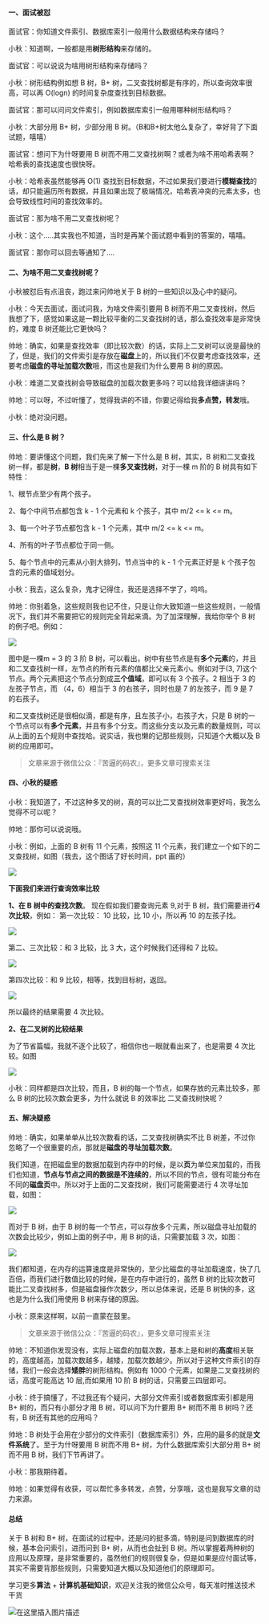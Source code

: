 #### 一、面试被怼

面试官：你知道文件索引、数据库索引一般用什么数据结构来存储吗？

小秋：知道啊，一般都是用**树形结构**来存储的。

面试官：可以说说为啥用树形结构来存储吗？

小秋：树形结构例如想 B 树，B+ 树，二叉查找树都是有序的，所以查询效率很高，可以再 O(logn) 的时间复杂度查找到目标数据。

面试官：那可以问问文件索引，例如数据库索引一般用哪种树形结构吗？

小秋：大部分用 B+ 树，少部分用 B 树。（B和B+树太他么复杂了，幸好背了下面试题，嘻嘻）

面试官：想问下为什呀要用 B 树而不用二叉查找树啊？或者为啥不用哈希表啊？哈希表的查找速度也很快呀。

小秋：哈希表虽然能够再 O(1) 查找到目标数据，不过如果我们要进行**模糊查找**的话，却只能遍历所有数据，并且如果出现了极端情况，哈希表冲突的元素太多，也会导致线性时间的查找效率的。

面试官：那为啥不用二叉查找树呢？

小秋：这个…..其实我也不知道，当时是再某个面试题中看到的答案的，嘻嘻。

面试官：那你可以回去等通知了….

#### 二、为啥不用二叉查找树呢？

小秋被怼后有点沮丧，跑过来问帅地关于 B 树的一些知识以及心中的疑问。

小秋：今天去面试，面试问我，为啥文件索引要用 B 树而不用二叉查找树，然后我想了下，感觉如果这是一颗比较平衡的二叉查找树的话，那么查找效率是非常快的，难度 B 树还能比它更快吗？

帅地：确实，如果是查找效率（即比较次数）的话，实际上二叉树可以说是最快的了，但是，我们的文件索引是存放在**磁盘**上的，所以我们不仅要考虑查找效率，还要考虑**磁盘的寻址加载次数**哦，而这也是我们为什么要用 B 树的原因。

小秋：难道二叉查找树会导致磁盘的加载次数更多吗？可以给我详细讲讲吗？

帅地：可以呀，不过听懂了，觉得我讲的不错，你要记得给我**多点赞，转发**哦。

小秋：绝对没问题。

#### 三、什么是 B 树？

帅地：要讲懂这个问题，我们先来了解一下什么是 B 树，其实，B 树和二叉查找树一样，都是**树**，**B 树**相当于是一棵**多叉查找树**，对于一棵 m 阶的 B 树具有如下特性：

1、根节点至少有两个孩子。

2、每个中间节点都包含 k - 1 个元素和 k 个孩子，其中 m/2 <= k <= m。

3、每一个叶子节点都包含 k - 1 个元素，其中 m/2 <= k <= m。

4、所有的叶子节点都位于同一侧。

5、每个节点中的元素从小到大排列，节点当中的 k - 1 个元素正好是 k 个孩子包含的元素的值域划分。

 小秋：我去，这么复杂，鬼才记得住，我还是选择不学了，呜呜。

帅地：你别着急，这些规则我也记不住，只是让你大致知道一些这些规则，一般情况下，我们并不需要把它的规则完全背起来滴。为了加深理解，我给你举个 B 树的例子吧。例如：

![](https://user-gold-cdn.xitu.io/2019/10/16/16dd4abadbacb9d4?w=902&h=534&f=png&s=107021)

图中是一棵m = 3 的 3 阶 B 树，可以看出，树中有些节点是有**多个元素**的，并且和二叉查找树一样，左节点的所有元素的值都比父亲元素小。例如对于(3, 7)这个节点。两个元素把这个节点分割成**三个值域**，即可以有 3 个孩子。2 相当于 3 的左孩子节点，而 （4，6）相当于 3 的右孩子，同时也是 7 的左孩子，而 9 是 7 的右孩子。

和二叉查找树还是很相似滴，都是有序，且左孩子小，右孩子大，只是 B 树的一个节点可以有**多个元素**，并且有多个分支。而这些分支以及元素的数量规则，可以从上面的五个规则中查找哈。说实话，我也懒的记那些规则，只知道个大概以及 B 树的应用即可。

> 文章来源于微信公众：『苦逼的码农』，更多文章可搜索关注

#### 四、小秋的疑惑

小秋：我知道了，不过这种多叉的树，真的可以比二叉查找树效率更好吗，我怎么觉得不可以呢？

帅地：那你可以说说哦。

小秋：例如，上面的 B 树有 11 个元素，按照这 11 个元素，我们建立一个如下的二叉查找树，如图（我去，这个图话了好长时间，ppt 画的）

![](https://user-gold-cdn.xitu.io/2019/10/16/16dd4bce373a8032?w=986&h=602&f=png&s=159334)


**下面我们来进行查询效率比较**


**1、在 B 树中的查找次数**。
现在假如我们要查询元素 9,对于 B 树，我们需要进行**4次比较**，例如：
第一次比较： 10 比较，比 10 小，所以再 10 的左孩子找。

![](https://user-gold-cdn.xitu.io/2019/10/16/16dd4c1c993947bb?w=898&h=464&f=png&s=97862)

第二、三次比较：和 3 比较，比 3 大，这个时候我们还得和 7 比较。

![](https://user-gold-cdn.xitu.io/2019/10/16/16dd4c42c80d36ba?w=846&h=566&f=png&s=109649)

第四次比较：和 9 比较，相等，找到目标树，返回。

![](https://user-gold-cdn.xitu.io/2019/10/16/16dd4c4cbe7ae6d1?w=820&h=536&f=png&s=108179)

所以最终的结果需要 4 次比较。

**2、在二叉树的比较结果**

为了节省篇幅，我就不逐个比较了，相信你也一眼就看出来了，也是需要 4 次比较。如图

![](https://user-gold-cdn.xitu.io/2019/10/16/16dd4c75aa82ecc6?w=994&h=524&f=png&s=157933)

小秋：同样都是四次比较，而且，B 树的每一个节点，如果存放的元素比较多，那么 B 树的比较次数会更多，为什么就说 B 的效率比 二叉查找树快呢？

#### 五、解决疑惑

帅地：确实，如果单单从比较次数看的话，二叉查找树确实不比 B 树差，不过你忽略了一个很重要的点，那就是**磁盘的寻址加载次数**。

我们知道，在把磁盘里的数据加载到内存中的时候，是以**页**为单位来加载的，而我们也知道，**节点与节点之间的数据是不连续的**，所以不同的节点，很有可能分布在不同的**磁盘页**中。所以对于上面的二叉查找树，我们可能需要进行 4 次寻址加载，如图：

![](https://user-gold-cdn.xitu.io/2019/10/16/16dd4d19aefd2920?w=992&h=536&f=png&s=170885)

而对于 B 树，由于 B 树的每一个节点，可以存放多个元素，所以磁盘寻址加载的次数会比较少，例如上面的例子中，用 B 树的话，只需要加载 3 次，如图：

![](https://user-gold-cdn.xitu.io/2019/10/16/16dd4d567dabef7f?w=826&h=522&f=png&s=115650)

我们都知道，在内存的运算速度是非常快的，至少比磁盘的寻址加载速度，快了几百倍，而我们进行数值比较的时候，是在内存中进行的，虽然 B 树的比较次数可能比二叉查找树多，但是磁盘操作次数少，所以总体来说，还是 B 树快的多，这也是为什么我们用使用 B 树来存储的原因。

小秋：原来这样啊，以前一直蒙在鼓里。

> 文章来源于微信公众：『苦逼的码农』，更多文章可搜索关注

帅地：不知道你发现没有，实际上磁盘的加载次数，基本上是和树的**高度**相关联的，高度越高，加载次数越多，越矮，加载次数越少。所以对于这种文件索引的存储，我们一般会选择**矮胖**的树形结构。例如有 1000 个元素，如果是二叉查找树的话，高度可能高达 10 层,而如果用 10 阶 B 树的话，只需要三四层即可。

小秋：终于搞懂了，不过我还有个疑问，大部分文件索引或者数据库索引都是用 B+ 树的，而只有小部分才用 B 树，可以问下为什要用 B+ 树而不用 B 树吗？还有，B 树还有其他的应用吗？

帅地：B 树处于会用在少部分的文件索引（数据库索引）外，应用的最多的就是**文件系统**了。至于为什呀要用 B 树而不用 B+ 树，为什么数据库索引大部分用 B+ 树而不用 B 树，我们下节再讲了。

小秋：那我期待着。

帅地：如果觉得有收获，可以帮忙多多转发，点赞，分享哦，这也是我写文章的动力来源。

#### 总结

关于 B 树和 B+ 树，在面试的过程中，还是问的挺多滴，特别是问到数据库的时候，基本会问索引，进而问到 B+ 树，从而也会扯到 B 树。所以掌握着两种树的应用以及原理，是非常重要的，虽然他们的规则很复杂，但是如果是应付面试等，其实不需要背那些规则，只需要知道大概以及知道他们的原理即可。

学习更多**算法** + **计算机基础知识**，欢迎关注我的微信公众号，每天准时推送技术干货

![在这里插入图片描述](https://img-blog.csdnimg.cn/20200306223728524.png?x-oss-process=image/watermark,type_ZmFuZ3poZW5naGVpdGk,shadow_10,text_aHR0cHM6Ly9ibG9nLmNzZG4ubmV0L20wXzM3OTA3Nzk3,size_16,color_FFFFFF,t_70)



